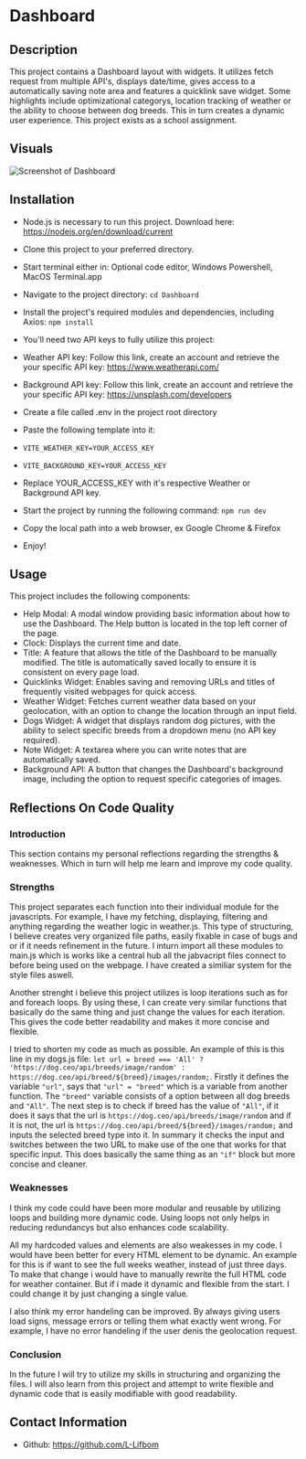 # Dashboard

## Description
This project contains a Dashboard layout with widgets. It utilizes fetch request from multiple API's, displays date/time, gives access to a automatically saving note area and features a quicklink save widget. Some highlights include optimizational categorys, location tracking of weather or the ability to choose between dog breeds. This  in turn creates a dynamic user experience. This project exists as a school assignment.

## Visuals
![Screenshot of Dashboard](src/assets/Screenshot.png)

## Installation
- Node.js is necessary to run this project. Download here: https://nodejs.org/en/download/current

- Clone this project to your preferred directory.

- Start terminal either in: Optional code editor, Windows Powershell, MacOS Terminal.app

- Navigate to the project directory: `cd Dashboard`

- Install the project's required modules and dependencies, including Axios: `npm install`

- You'll need two API keys to fully utilize this project:
- Weather API key: Follow this link, create an account and retrieve the your specific API key: https://www.weatherapi.com/
- Background API key: Follow this link, create an account and retrieve the your specific API key: https://unsplash.com/developers

- Create a file called .env in the project root directory 
- Paste the following template into it:
- `VITE_WEATHER_KEY=YOUR_ACCESS_KEY`
- `VITE_BACKGROUND_KEY=YOUR_ACCESS_KEY`
- Replace YOUR_ACCESS_KEY with it's respective Weather or Background API key.

- Start the project by running the following command: `npm run dev`
- Copy the local path into a web browser, ex Google Chrome & Firefox

- Enjoy!

## Usage
This project includes the following components:
- Help Modal: A modal window providing basic information about how to use the Dashboard. The Help button is located in the top left corner of the page.
- Clock: Displays the current time and date.
- Title: A feature that allows the title of the Dashboard to be manually modified. The title is automatically saved locally to ensure it is consistent on every page load.
- Quicklinks Widget: Enables saving and removing URLs and titles of frequently visited webpages for quick access.
- Weather Widget: Fetches current weather data based on your geolocation, with an option to change the location through an input field.
- Dogs Widget: A widget that displays random dog pictures, with the ability to select specific breeds from a dropdown menu (no API key required).
- Note Widget: A textarea where you can write notes that are automatically saved.
- Background API: A button that changes the Dashboard's background image, including the option to request specific categories of images.

## Reflections On Code Quality

### Introduction
This section contains my personal reflections regarding the strengths & weaknesses. Which in turn will help me learn and improve my code quality.

### Strengths
This project separates each function into their individual module for the javascripts. For example, I have my fetching, displaying, filtering and anything regarding the weather logic in weather.js. This type of structuring, I believe creates very organized file paths, easily fixable in case of bugs and or if it needs refinement in the future. I inturn import all these modules to main.js which is works like a central hub all the jabvacript files connect to before being used on the webpage. I have created a similiar system for the style files aswell.

Another strenght i believe this project utilizes is loop iterations such as for and foreach loops. By using these, I can create very similar functions that basically do the same thing and just change the values for each iteration. This gives the code better readability and makes it more concise and flexible. 

I tried to shorten my code as much as possible. An example of this is this line in my dogs.js file: `let url = breed === 'All' ? 'https://dog.ceo/api/breeds/image/random' : https://dog.ceo/api/breed/${breed}/images/random;`. Firstly it defines the variable `"url"`, says that `"url" = "breed"` which is a variable from another function. The `"breed"` variable consists of a option between all dog breeds and `"All"`. The next step is to check if breed has the value of `"All"`, if it does it says that the url is `https://dog.ceo/api/breeds/image/random` and if it is not, the url is `https://dog.ceo/api/breed/${breed}/images/random;` and inputs the selected breed type into it. In summary it checks the input and switches between the two URL to make use of the one that works for that specific input. This does basically the same thing as an `"if"` block but more concise and cleaner.

### Weaknesses
I think my code could have been more modular and reusable by utilizing loops and building more dynamic code. Using loops not only helps in reducing redundancys but also enhances code scalability.

All my hardcoded values and elements are also weakesses in my code. I would have been better for every HTML element to be dynamic. An example for this is if want to see the full weeks weather, instead of just three days. To make that change i would have to manually rewrite the full HTML code for weather container. But if i made it dynamic and flexible from the start. I could change it by just changing a single value.

I also think my error handeling can be improved. By always giving users load signs, message errors or telling them what exactly went wrong. For example, I have no error handeling if the user denis the geolocation request.

### Conclusion
In the future I will try to utilize my skills in structuring and organizing the files. I will also learn from this project and attempt to write flexible and dynamic code that is easily modifiable with good readability.

## Contact Information
- Github: https://github.com/L-Lifbom
